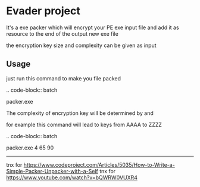 # Evader project


It's a exe packer which will encrypt your PE exe input file and add it as resource to the end of the output new exe file

the encryption key size and complexity can be given as input

Usage
----------
just run this command to make you file packed

.. code-block:: batch

  packer.exe <input-path> <output-path> <key-size> <start-ascii> <end-ascii>
  
The complexity of encryption key will be determined by <start-ascii> and <end-ascii>
  
for example this command will lead to keys from AAAA to ZZZZ

.. code-block:: batch

  packer.exe <input-path> <output-path> 4 65 90




----------
tnx for https://www.codeproject.com/Articles/5035/How-to-Write-a-Simple-Packer-Unpacker-with-a-Self
tnx for https://www.youtube.com/watch?v=bQWRW0VUXR4
